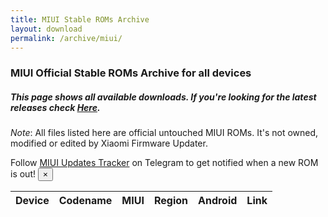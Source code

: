 ```yaml
---
title: MIUI Stable ROMs Archive
layout: download
permalink: /archive/miui/
---
```


### MIUI Official Stable ROMs Archive for all devices
##### This page shows all available downloads. If you're looking for the latest releases check [Here](/miui/).

*Note*: All files listed here are official untouched MIUI ROMs. It's not owned, modified or edited by Xiaomi Firmware
Updater.

<div class="alert alert-primary alert-dismissible fade show" role="alert">
    Follow <a href="https://t.me/MIUIUpdatesTracker" class="alert-link">MIUI Updates Tracker</a> on Telegram to get
    notified when a new ROM is out!
    <button type="button" class="close" data-dismiss="alert" aria-label="Close">
        <span aria-hidden="true">&times;</span>
    </button>
</div>

<div class="table-responsive-md" id="table-wrapper">
    <table id="miui" class="display dt-responsive compact table table-striped table-hover table-sm">
        <thead class="thead-dark">
            <tr>
                <th>Device</th>
                <th>Codename</th>
                <th>MIUI</th>
                <th>Region</th>
                <th>Android</th>
                <th>Link</th>
            </tr>
        </thead>
        <script>loadMiuiStable()</script>
    </table>
</div>